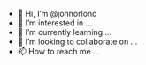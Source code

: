 - 👋 Hi, I’m @johnorlond
- 👀 I’m interested in ...
- 🌱 I’m currently learning ...
- 💞️ I’m looking to collaborate on ...
- 📫 How to reach me ...

<!---
johnorlond/johnorlond is a ✨ special ✨ repository because its `README.md` (this file) appears on your GitHub profile.
You can click the Preview link to take a look at your changes.
--->
